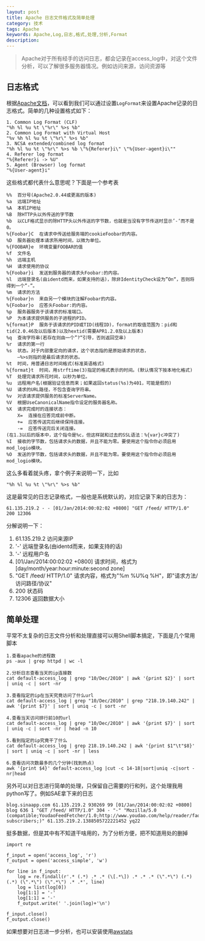 ```yaml
---
layout: post
title: Apache 日志文件格式及简单处理
category: 技术
tags: Apache
keywords: Apache,Log,日志,格式,处理,分析,Format
description: 
---
```


> Apache对于所有经手的访问日志，都会记录在access_log中，对这个文件分析，可以了解很多服务器情况。例如访问来源，访问资源等

## 日志格式
根据[Apache文档][1]，可以看到我们可以通过设置`LogFormat`来设置Apache记录的日志格式。简单的几种设置格式如下：

    1. Common Log Format (CLF)
    "%h %l %u %t \"%r\" %>s %b"
    2. Common Log Format with Virtual Host
    "%v %h %l %u %t \"%r\" %>s %b"
    3. NCSA extended/combined log format
    "%h %l %u %t \"%r\" %>s %b \"%{Referer}i\" \"%{User-agent}i\""
    4. Referer log format
    "%{Referer}i -> %U"
    5. Agent (Browser) log format
    "%{User-agent}i"

这些格式都代表什么意思呢？下面是一个参考表

    %%  百分号(Apache2.0.44或更高的版本)
    %a  远端IP地址
    %A  本机IP地址
    %B  除HTTP头以外传送的字节数
    %b  以CLF格式显示的除HTTP头以外传送的字节数，也就是当没有字节传送时显示’-‘而不是0。
    %{Foobar}C  在请求中传送给服务端的cookieFoobar的内容。
    %D  服务器处理本请求所用时间，以微为单位。
    %{FOOBAR}e  环境变量FOOBAR的值
    %f  文件名
    %h  远端主机
    %H  请求使用的协议
    %{Foobar}i  发送到服务器的请求头Foobar:的内容。
    %l  远端登录名(由identd而来，如果支持的话)，除非IdentityCheck设为”On“，否则将得到一个”-”。
    %m  请求的方法
    %{Foobar}n  来自另一个模块的注解Foobar的内容。
    %{Foobar}o  应答头Foobar:的内容。
    %p  服务器服务于该请求的标准端口。
    %P  为本请求提供服务的子进程的PID。
    %{format}P  服务于该请求的PID或TID(线程ID)，format的取值范围为：pid和tid(2.0.46及以后版本)以及hextid(需要APR1.2.0及以上版本)
    %q  查询字符串(若存在则由一个”?“引导，否则返回空串)
    %r  请求的第一行
    %s  状态。对于内部重定向的请求，这个状态指的是原始请求的状态，
        —%>s则指的是最后请求的状态。
    %t  时间，用普通日志时间格式(标准英语格式)
    %{format}t  时间，用strftime(3)指定的格式表示的时间。(默认情况下按本地化格式)
    %T  处理完请求所花时间，以秒为单位。
    %u  远程用户名(根据验证信息而来；如果返回status(%s)为401，可能是假的)
    %U  请求的URL路径，不包含查询字符串。
    %v  对该请求提供服务的标准ServerName。
    %V  根据UseCanonicalName指令设定的服务器名称。
    %X  请求完成时的连接状态：
        X=  连接在应答完成前中断。
        +=  应答传送完后继续保持连接。
        -=  应答传送完后关闭连接。
    (在1.3以后的版本中，这个指令是%c，但这样就和过去的SSL语法：%{var}c冲突了)
    %I  接收的字节数，包括请求头的数据，并且不能为零。要使用这个指令你必须启用mod_logio模块。
    %O  发送的字节数，包括请求头的数据，并且不能为零。要使用这个指令你必须启用mod_logio模块。

这么多看着就头疼，拿个例子来说明一下，比如

    "%h %l %u %t \"%r\" %>s %b"

这是最常见的日志记录格式，一般也是系统默认的，对应记录下来的日志为：

    61.135.219.2 - - [01/Jan/2014:00:02:02 +0800] "GET /feed/ HTTP/1.0" 200 12306

分解说明一下：

1. 61.135.219.2  访问来源IP
2. '-'  远端登录名(由identd而来，如果支持的话)
3. '-'  远程用户名
4. [01/Jan/2014:00:02:02 +0800] 请求时间，格式为[day/month/year:hour:minute:second zone]
5. "GET /feed/ HTTP/1.0" 请求内容，格式为"%m %U%q %H"，即"请求方法/访问路径/协议"
6. 200 状态码
7. 12306 返回数据大小

## 简单处理
平常不太复杂的日志文件分析和处理直接可以用Shell脚本搞定，下面是几个常用脚本

    1.查看apache的进程数
    ps -aux | grep httpd | wc -l

    2.分析日志查看当天的ip连接数
    cat default-access_log | grep "10/Dec/2010" | awk '{print $2}' | sort | uniq -c | sort -nr

    3.查看指定的ip在当天究竟访问了什么url
    cat default-access_log | grep "10/Dec/2010" | grep "218.19.140.242" | awk '{print $7}' | sort | uniq -c | sort -nr

    4.查看当天访问排行前10的url
    cat default-access_log | grep "10/Dec/2010" | awk '{print $7}' | sort | uniq -c | sort -nr | head -n 10

    5.看到指定的ip究竟干了什么
    cat default-access_log | grep 218.19.140.242 | awk '{print $1"\t"$8}' | sort | uniq -c | sort -nr | less

    6.查看访问次数最多的几个分钟(找到热点)
    awk '{print $4}' default-access_log |cut -c 14-18|sort|uniq -c|sort -nr|head

另外可以对日志进行简单的处理，只保留自己需要的行和列，这个处理我用python写了。例如SAE拿下来的日志

    blog.sinaapp.com 61.135.219.2 930269 99 [01/Jan/2014:00:02:02 +0800] blog 636 1 "GET /feed/ HTTP/1.0" 304 - "-" "Mozilla/5.0 (compatible;YoudaoFeedFetcher/1.0;http://www.youdao.com/help/reader/faq/topic006/;2 subscribers;)" 61.135.219.2.1388505722221452 yq22

挺多数据，但是其中有不知道干啥用的，为了分析方便，把不知道用处的删掉

    import re

    f_input = open('access_log', 'r')
    f_output = open('access_simple', 'w')

    for line in f_input:
        log = re.findall(r'.* (.*) .* .* (\[.*\]) .* .* .* (\".*\") (.*) (.*) (\".*\") (\".*\") .* .*', line)   
        log = list(log[0])
        log[1:1] = '-'
        log[1:1] = '-'
        f_output.write(' '.join(log)+'\n')

    f_input.close()
    f_output.close()


如果想要对日志进一步分析，也可以安装使用[awstats][2]



[1]: http://httpd.apache.org/docs/mod/mod_log_config.html
[2]: http://awstats.sourceforge.net/